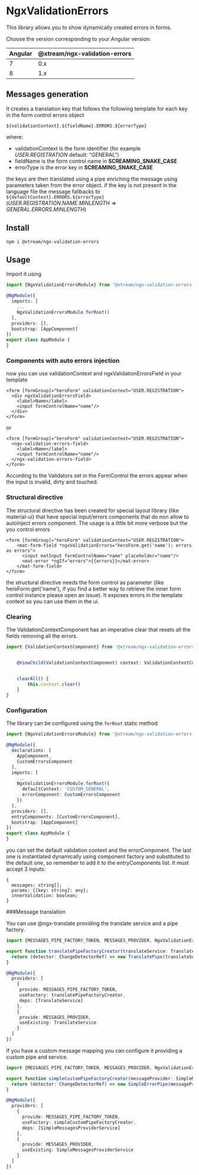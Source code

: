 # NgxValidationErrors

This library allows you to show dynamically created errors in forms.

Choose the version corresponding to your Angular version:

 Angular     | @xtream/ngx-validation-errors
 ----------- | ------------------- 
 7           | 0.x               
 8           | 1.x                


## Messages generation

It creates a translation key that follows the following template for each key in the form control errors object

`${validationContext}.${fieldName}.ERRORS.${errorType}`

where:
- validationContext is the form identifier (for example _USER.REGISTRATION_ default: "GENERAL")
- fieldName is the form control name in **SCREAMING_SNAKE_CASE** 
- errorType is the error key in **SCREAMING_SNAKE_CASE** 

the keys are then translated using a pipe enriching the message using parameters taken from the error object.
if the key is not present in the language file the message fallbacks to `${defaultContext}.ERRORS.${errorType}` (_USER.REGISTRATION.NAME.MINLENGTH_ => _GENERAL.ERRORS.MINLENGTH_)

## Install

`npm i @xtream/ngx-validation-errors`

## Usage


Import it using
```typescript
import {NgxValidationErrorsModule} from '@xtream/ngx-validation-errors';

@NgModule({
  imports: [
    ...
    NgxValidationErrorsModule.forRoot()
  ],
  providers: [],
  bootstrap: [AppComponent]
})
export class AppModule {
}
```
### Components with auto errors injection
now you can use validationContext and ngxValidationErrorsField in your template

```angular2html
<form [formGroup]="heroForm" validationContext="USER.REGISTRATION">
  <div ngxValidationErrorsField>
    <label>Name</label>
    <input formControlName="name"/>
  </div>
</form>
```
or 
```angular2html
<form [formGroup]="heroForm" validationContext="USER.REGISTRATION">
  <ngx-validation-errors-field>
    <label>Name</label>
    <input formControlName="name"/>
  </ngx-validation-errors-field>
</form>
```

According to the Validators set in the FormControl the errors appear when the input is invalid, dirty and touched.

### Structural directive

The structural directive has been created for special layout library (like material-ui) that have special input/errors
components that do non allow to autoInject errors component. The usage is a little bit more verbose but the you control
errors

```angular2html
<form [formGroup]="heroForm" validationContext="USER.REGISTRATION">
    <mat-form-field *ngxValidationErrors="heroForm.get('name'); errors as errors">
      <input matInput formControlName="name" placeholder="name"/>
      <mat-error *ngIf="errors">{{errors}}</mat-error>
    </mat-form-field>
</form>
```

the structural directive needs the form control as parameter (like heroForm.get('name'), if you find a better way to retrieve the inner form control instance please open an issue).
It exposes errors in the template context so you can use them in the ui.

### Clearing

The ValidationContextComponent has an imperative clear that resets all the fields removing all the errors. 

```typescript
import {ValidationContextComponent} from '@xtream/ngx-validation-errors';


    @ViewChild(ValidationContextComponent) context: ValidationContextComponent;


    clearAll() {
        this.context.clear()
    }
}
```
### Configuration

The library can be configured using the `forRoot` static method 

```typescript
import {NgxValidationErrorsModule} from '@xtream/ngx-validation-errors';

@NgModule({
  declarations: [
    AppComponent,
    CustomErrorsComponent
  ],
  imports: [
    ...
    NgxValidationErrorsModule.forRoot({
      defaultContext: 'CUSTOM_GENERAL',
      errorComponent: CustomErrorsComponent
    })
  ],
  providers: [],
  entryComponents: [CustomErrorsComponent],
  bootstrap: [AppComponent]
})
export class AppModule {
}
```
 
you can set the default validation context and the errorComponent. The last one is instantiated dynamically using 
component factory and substituted to the default one, so remember to add it to the entryComponents list.
It must accept 3 inputs:
```
{
  messages: string[];
  params: {[key: string]: any};
  innerValidation: boolean;
}
```
###Message translation

You can use @ngx-translate providing the translate service and a pipe factory.

```typescript
import {MESSAGES_PIPE_FACTORY_TOKEN, MESSAGES_PROVIDER, NgxValidationErrorsModule} from '@xtream/ngx-validation-errors'; 

export function translatePipeFactoryCreator(translateService: TranslateService) {
  return (detector: ChangeDetectorRef) => new TranslatePipe(translateService, detector);
}

@NgModule({
  providers: [
    {
     provide: MESSAGES_PIPE_FACTORY_TOKEN,
     useFactory: translatePipeFactoryCreator,
     deps: [TranslateService]
    },
    {
     provide: MESSAGES_PROVIDER,
     useExisting: TranslateService
    }
  ]
})

```

If you have a custom message mapping you can configure it  providing a custom pipe and service.

```typescript
import {MESSAGES_PIPE_FACTORY_TOKEN, MESSAGES_PROVIDER, NgxValidationErrorsModule} from '@xtream/ngx-validation-errors';

export function simpleCustomPipeFactoryCreator(messageProvider: SimpleMessagesProviderService) {
  return (detector: ChangeDetectorRef) => new SimpleErrorPipe(messageProvider, detector);
}

@NgModule({
  providers: [
    {
      provide: MESSAGES_PIPE_FACTORY_TOKEN,
      useFactory: simpleCustomPipeFactoryCreator,
      deps: [SimpleMessagesProviderService]
    },
    {
      provide: MESSAGES_PROVIDER,
      useExisting: SimpleMessagesProviderService
    }
  ]
})
```
